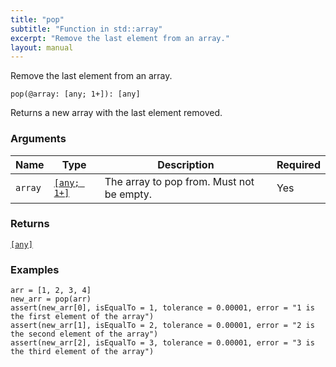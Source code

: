 ```yaml
---
title: "pop"
subtitle: "Function in std::array"
excerpt: "Remove the last element from an array."
layout: manual
---
```


Remove the last element from an array.

```kcl
pop(@array: [any; 1+]): [any]
```

Returns a new array with the last element removed.

### Arguments

| Name | Type | Description | Required |
|----------|------|-------------|----------|
| `array` | [`[any; 1+]`](/docs/kcl-std/types/std-types-any) | The array to pop from. Must not be empty. | Yes |

### Returns

[`[any]`](/docs/kcl-std/types/std-types-any)


### Examples

```kcl
arr = [1, 2, 3, 4]
new_arr = pop(arr)
assert(new_arr[0], isEqualTo = 1, tolerance = 0.00001, error = "1 is the first element of the array")
assert(new_arr[1], isEqualTo = 2, tolerance = 0.00001, error = "2 is the second element of the array")
assert(new_arr[2], isEqualTo = 3, tolerance = 0.00001, error = "3 is the third element of the array")
```



